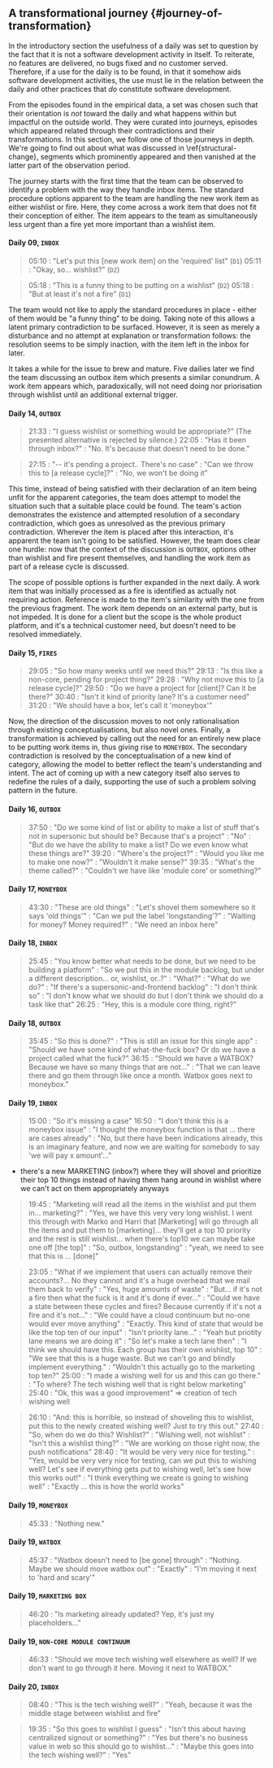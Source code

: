 
## A transformational journey {#journey-of-transformation}

In the introductory section the usefulness of a daily was set to question by the fact that it is not a software development activity in itself. To reiterate, no features are delivered, no bugs fixed and no customer served. Therefore, if a use for the daily is to be found, in that it somehow aids software development activities, the use must lie in the relation between the daily and other practices that _do_ constitute software development.

From the episodes found in the empirical data, a set was chosen such that their orientation is *not* toward the daily and what happens within but impactful on the outside world. They were curated into journeys, episodes which appeared related through their contradictions and their transformations. In this section, we follow one of those journeys in depth. We're going to find out about what was discussed in \ref{structural-change}, segments which prominently appeared and then vanished at the latter part of the observation period.

The journey starts with the first time that the team can be observed to identify a problem with the way they handle inbox items. The standard procedure options apparent to the team are handling the new work item as either wishlist or fire. Here, they come across a work item that does not fit their conception of either. The item appears to the team as simultaneously less urgent than a fire yet more important than a wishlist item.

#### Daily 09, `INBOX`

> 05:10
> :   "Let's put this [new work item] on the 'required' list" (`D1`)
> 05:11
> :   "Okay, so... wishlist?" (`D2`)
<!-- > 05:16
> :   "Well..." (`D3`) -->
> 05:18
> :   "This is a funny thing to be putting on a wishlist" (`D2`)
> 05:18
> :   "But at least it's not a fire" (`D1`)

The team would not like to apply the standard procedures in place - either of them would be "a funny thing" to be doing. Taking note of this allows a latent primary contradiction to be surfaced. However, it is seen as merely a disturbance and no attempt at explanation or transformation follows: the resolution seems to be simply inaction, with the item left in the inbox for later. <!-- Is this true? -->

It takes a while for the issue to brew and mature. Five dailies later we find the team discussing an outbox item which presents a similar conundrum. A work item appears which, paradoxically, will not need doing nor priorisation through wishlist until an additional external trigger.

#### Daily 14, `OUTBOX`

> 21:33
> :   "I guess wishlist or something would be appropriate?" (The presented alternative is rejected by silence.<!-- Is this true? -->)
> 22:05
> :   "Has it been through inbox?"
> :   "No. It's because that doesn't need to be done."

> 27:15
> :   "-- it's pending a project.. There's no case"
> :   "Can we throw this to [a release cycle]?"
> :   "No, we won't be doing it"

This time, instead of being satisfied with their declaration of an item being unfit for the apparent categories, the team does attempt to model the situation such that a suitable place could be found. The team's action demonstrates the existence and attempted resolution of a secondary contradiction, which goes as unresolved as the previous primary contradiction. Wherever the item is placed after this interaction, it's apparent the team isn't going to be satisfied. However, the team does clear one hurdle: now that the context of the discussion is `OUTBOX`, options other than wishlist and fire present themselves, and handling the work item as part of a release cycle is discussed.

The scope of possible options is further expanded in the next daily. A work item that was initially processed as a fire is identified as actually not requiring action. Reference is made to the item's similarity with the one from the previous fragment. The work item depends on an external party, but is not impeded. It is done for a client but the scope is the whole product platform, and it's a technical customer need, but doesn't need to be resolved immediately.

#### Daily 15, `FIRES`

> 29:05
> :   "So how many weeks until we need this?"
> 29:13
> :   "Is this like a non-core, pending for project thing?"
> 29:28
> :   "Why not move this to [a release cycle]?"
> 29:50
> :   "Do we have a project for [client]? Can it be there?"
> 30:40
> :   "Isn't it kind of priority lane? It's a customer need"
> 31:20
> :   "We should have a box, let's call it 'moneybox'"

Now, the direction of the discussion moves to not only rationalisation through existing conceptualisations, but also novel ones. Finally, a transformation is achieved by calling out the need for an entirely new place to be putting work items in, thus giving rise to `MONEYBOX`. The secondary contradiction is resolved by the conceptualisation of a new kind of category, allowing the model to better reflect the team's understanding and intent. The act of coming up with a new category itself also serves to redefine the rules of a daily, supporting the use of such a problem solving pattern in the future.


#### Daily 16, `OUTBOX`

> 37:50
> :   "Do we some kind of list or ability to make a list of stuff that's not in supersonic but should be? Because that's a project"
> :   "No"
> :   "But do we have the ability to make a list? Do we even know what these things are?"
> 39:20
> :   "Where's the project?"
> :   "Would you like me to make one now?"
> :   "Wouldn't it make sense?"
> 39:35
> :   "What's the theme called?"
> :   "Couldn't we have like 'module core' or something?"

#### Daily 17, `MONEYBOX`

> 43:30
> :   "These are old things"
> :   "Let's shovel them somewhere so it says 'old things'"
> :   "Can we put the label 'longstanding'?"
> :   "Waiting for money? Money required?"
> :   "We need an inbox here"

#### Daily 18, `INBOX`

> 25:45
> :   "You know better what needs to be done, but we need to be building a platform"
> :   "So we put this in the module backlog, but under a different description... or, wishlist, or..?"
> :   "What?"
> :   "What do we do?"
> :   "If there's a supersonic-and-frontend backlog"
> :   "I don't think so"
> :   "I don't know what we should do but I don't think we should do a task like that"
> 26:25
> :   "Hey, this is a module core thing, right?"


#### Daily 18, `OUTBOX`

> 35:45
> :   "So this is done?"
> :   "This is still an issue for this single app"
> :   "Should we have some kind of what-the-fuck box? Or do we have a project called what the fuck?"
> 36:15
> :   "Should we have a WATBOX? Because we have so many things that are not..."
> :   "That we can leave there and go them through like once a month. Watbox goes next to moneybox."

#### Daily 19, `INBOX`

> 15:00
> :   "So it's missing a case"
> 16:50
> :   "I don't think this is a moneybox issue"
> :   "I thought the moneybox function is that ... there are cases already"
> :   "No, but there have been indications already, this is an imaginary feature, and now we are waiting for somebody to say 'we will pay x amount'..."

+ there's a new MARKETING (inbox?) where they will shovel and prioritize their top 10 things instead of having them hang around in wishlist where we can't act on them appropriately anyways

> 19:45
> :   "Marketing will read all the items in the wishlist and put them in... marketing?"
> :   "Yes, we have this very very long wishlist. I went this through with Marko and Harri that [Marketing] will go through all the items and put them to [marketing]... they'll get a top 10 priority and the rest is still wishlist... when there's top10 we can maybe take one off [the top]"
> :   "So, outbox, longstanding"
> :   "yeah, we need to see that this is ... [done]"

> 23:05
> :   "What if we implement that users can actually remove their accounts?... No they cannot and it's a huge overhead that we mail them back to verify"
> :   "Yes, huge amounts of waste"
> :   "But... if it's not a fire then what the fuck is it and it's done if ever..."
> :   "Could we have a state between these cycles and fires? Because currently if it's not a fire and it's not..."
> :   "We could have a cloud continuum but no-one would ever move anything"
> :   "Exactly. This kind of state that would be like the top ten of our input"
> :   "Isn't priority lane..."
> :   "Yeah but priotity lane means we are doing it"
> :   "So let's make a tech lane then"
> :   "I think we should have this. Each group has their own wishlist, top 10"
> :   "We see that this is a huge waste. But we can't go and blindly implement everything."
> :   "Wouldn't this actually go to the marketing top ten?"
> 25:00
> :   "I made a wishing well for us and this can go there."
> :   "To where? The tech wishing well that is right below marketing"
> 25:40
> :   "Ok, this was a good improvement"
=> creation of tech wishing well

> 26:10
> :   "And: this is horrible, so instead of shoveling this to wishlist, put this to the newly created wishing well? Just to try this out."
> 27:40
> :   "So, when do we do this? Wishlist?"
> :   "Wishing well, not wishlist"
> :   "Isn't this a wishlist thing?"
> :   "We are working on those right now, the push notifications"
> 28:40
> :   "It would be very very nice for testing."
> :   "Yes, would be very very nice for testing, can we put this to wishing well? Let's see if everything gets put to wishing well, let's see how this works out!"
> :   "I think everything we create is going to wishing well"
> :   "Exactly ... this is how the world works"

#### Daily 19, `MONEYBOX`

> 45:33
> :   "Nothing new."

#### Daily 19, `WATBOX`

> 45:37
> :   "Watbox doesn't need to [be gone] through"
> :   "Nothing. Maybe we should move watbox out"
> :   "Exactly"
> :   "I'm moving it next to 'hard and scary'"

#### Daily 19, `MARKETING BOX`

> 46:20
> :   "Is marketing already updated? Yep, it's just my placeholders..."

#### Daily 19, `NON-CORE MODULE CONTINUUM`

> 46:33
> :   "Should we move tech wishing well elsewhere as well? If we don't want to go through it here. Moving it next to WATBOX."


#### Daily 20, `INBOX`

> 08:40
> :   "This is the tech wishing well?"
> :   "Yeah, because it was the middle stage between wishlist and fire"

> 19:35
> :   "So this goes to wishlist I guess"
> :   "Isn't this about having centralized signout or something?"
> :   "Yes but there's no business value in web so this should go to wishlist..."
> :   "Maybe this goes into the tech wishing well?"
> :   "Yes"
